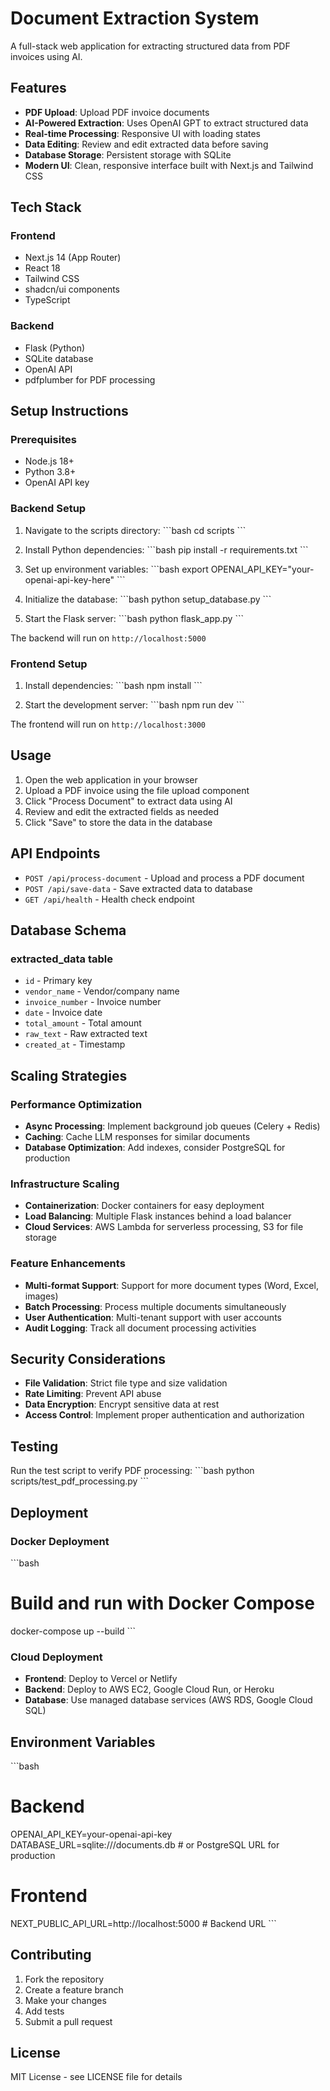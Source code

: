 # Document Extraction System

A full-stack web application for extracting structured data from PDF invoices using AI.

## Features

- **PDF Upload**: Upload PDF invoice documents
- **AI-Powered Extraction**: Uses OpenAI GPT to extract structured data
- **Real-time Processing**: Responsive UI with loading states
- **Data Editing**: Review and edit extracted data before saving
- **Database Storage**: Persistent storage with SQLite
- **Modern UI**: Clean, responsive interface built with Next.js and Tailwind CSS

## Tech Stack
### Frontend
- Next.js 14 (App Router)
- React 18
- Tailwind CSS
- shadcn/ui components
- TypeScript

### Backend
- Flask (Python)
- SQLite database
- OpenAI API
- pdfplumber for PDF processing

## Setup Instructions

### Prerequisites
- Node.js 18+ 
- Python 3.8+
- OpenAI API key

### Backend Setup

1. Navigate to the scripts directory:
\`\`\`bash
cd scripts
\`\`\`

2. Install Python dependencies:
\`\`\`bash
pip install -r requirements.txt
\`\`\`

3. Set up environment variables:
\`\`\`bash
export OPENAI_API_KEY="your-openai-api-key-here"
\`\`\`

4. Initialize the database:
\`\`\`bash
python setup_database.py
\`\`\`

5. Start the Flask server:
\`\`\`bash
python flask_app.py
\`\`\`

The backend will run on `http://localhost:5000`

### Frontend Setup

1. Install dependencies:
\`\`\`bash
npm install
\`\`\`

2. Start the development server:
\`\`\`bash
npm run dev
\`\`\`

The frontend will run on `http://localhost:3000`

## Usage

1. Open the web application in your browser
2. Upload a PDF invoice using the file upload component
3. Click "Process Document" to extract data using AI
4. Review and edit the extracted fields as needed
5. Click "Save" to store the data in the database

## API Endpoints

- `POST /api/process-document` - Upload and process a PDF document
- `POST /api/save-data` - Save extracted data to database
- `GET /api/health` - Health check endpoint

## Database Schema

### extracted_data table
- `id` - Primary key
- `vendor_name` - Vendor/company name
- `invoice_number` - Invoice number
- `date` - Invoice date
- `total_amount` - Total amount
- `raw_text` - Raw extracted text
- `created_at` - Timestamp

## Scaling Strategies

### Performance Optimization
- **Async Processing**: Implement background job queues (Celery + Redis)
- **Caching**: Cache LLM responses for similar documents
- **Database Optimization**: Add indexes, consider PostgreSQL for production

### Infrastructure Scaling
- **Containerization**: Docker containers for easy deployment
- **Load Balancing**: Multiple Flask instances behind a load balancer
- **Cloud Services**: AWS Lambda for serverless processing, S3 for file storage

### Feature Enhancements
- **Multi-format Support**: Support for more document types (Word, Excel, images)
- **Batch Processing**: Process multiple documents simultaneously
- **User Authentication**: Multi-tenant support with user accounts
- **Audit Logging**: Track all document processing activities

## Security Considerations

- **File Validation**: Strict file type and size validation
- **Rate Limiting**: Prevent API abuse
- **Data Encryption**: Encrypt sensitive data at rest
- **Access Control**: Implement proper authentication and authorization

## Testing

Run the test script to verify PDF processing:
\`\`\`bash
python scripts/test_pdf_processing.py
\`\`\`

## Deployment

### Docker Deployment
\`\`\`bash
# Build and run with Docker Compose
docker-compose up --build
\`\`\`

### Cloud Deployment
- **Frontend**: Deploy to Vercel or Netlify
- **Backend**: Deploy to AWS EC2, Google Cloud Run, or Heroku
- **Database**: Use managed database services (AWS RDS, Google Cloud SQL)

## Environment Variables

\`\`\`bash
# Backend
OPENAI_API_KEY=your-openai-api-key
DATABASE_URL=sqlite:///documents.db  # or PostgreSQL URL for production

# Frontend
NEXT_PUBLIC_API_URL=http://localhost:5000  # Backend URL
\`\`\`

## Contributing

1. Fork the repository
2. Create a feature branch
3. Make your changes
4. Add tests
5. Submit a pull request

## License

MIT License - see LICENSE file for details
